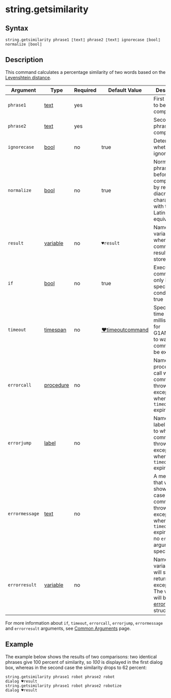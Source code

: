 # string.getsimilarity

## Syntax

```G1ANT
string.getsimilarity phrase1 ⟦text⟧ phrase2 ⟦text⟧ ignorecase ⟦bool⟧ normalize ⟦bool⟧
```

## Description

This command calculates a percentage similarity of two words based on the [Levenshtein distance](https://en.wikipedia.org/wiki/Levenshtein_distance).

| Argument | Type | Required | Default Value | Description |
| -------- | ---- | -------- | ------------- | ----------- |
|`phrase1`| [text](](https://manual.g1ant.com/link/G1ANT.Language/G1ANT.Language/Structures/TextStructure.md)) | yes |  | First phrase to be compared |
|`phrase2`| [text](](https://manual.g1ant.com/link/G1ANT.Language/G1ANT.Language/Structures/TextStructure.md)) | yes |  | Second phrase to be compared |
|`ignorecase`| [bool](](https://manual.g1ant.com/link/G1ANT.Language/G1ANT.Language/Structures/BooleanStructure.md)) | no | true | Determines whether to ignore case |
|`normalize`| [bool](](https://manual.g1ant.com/link/G1ANT.Language/G1ANT.Language/Structures/BooleanStructure.md)) | no | true | Normalizes phrases before comparison by replacing diacritic characters with their Latin equivalents |
| `result`       | [variable](](https://manual.g1ant.com/link/G1ANT.Language/G1ANT.Language/Structures/VariableStructure.md)) | no       | `♥result`                                                   | Name of a variable where the command's result will be stored |
| `if`           | [bool](](https://manual.g1ant.com/link/G1ANT.Language/G1ANT.Language/Structures/BooleanStructure.md)) | no       | true                                                        | Executes the command only if a specified condition is true   |
| `timeout`      | [timespan](](https://manual.g1ant.com/link/G1ANT.Language/G1ANT.Language/Structures/TimeSpanStructure.md)) | no       | [♥timeoutcommand](](https://manual.g1ant.com/link/G1ANT.Language/G1ANT.Addon.Core/Variables/TimeoutCommandVariable.md)) | Specifies time in milliseconds for G1ANT.Robot to wait for the command to be executed |
| `errorcall`    | [procedure](](https://manual.g1ant.com/link/G1ANT.Language/G1ANT.Language/Structures/ProcedureStructure.md)) | no       |                                                             | Name of a procedure to call when the command throws an exception or when a given `timeout` expires |
| `errorjump`    | [label](](https://manual.g1ant.com/link/G1ANT.Language/G1ANT.Language/Structures/LabelStructure.md)) | no       |                                                             | Name of the label to jump to when the command throws an exception or when a given `timeout` expires |
| `errormessage` | [text](](https://manual.g1ant.com/link/G1ANT.Language/G1ANT.Language/Structures/TextStructure.md)) | no       |                                                             | A message that will be shown in case the command throws an exception or when a given `timeout` expires, and no `errorjump` argument is specified |
| `errorresult`  | [variable](](https://manual.g1ant.com/link/G1ANT.Language/G1ANT.Language/Structures/VariableStructure.md)) | no       |                                                             | Name of a variable that will store the returned exception. The variable will be of [error](](https://manual.g1ant.com/link/G1ANT.Language/G1ANT.Language/Structures/ErrorStructure.md)) structure  |

For more information about `if`, `timeout`, `errorcall`, `errorjump`, `errormessage` and `errorresult` arguments, see [Common Arguments](https://github.com/G1ANT-Robot/G1ANT.Manual/blob/develop/appendices/common-arguments.md) page.

## Example

The example below shows the results of two comparisons: two identical phrases give 100 percent of similarity, so *100* is displayed in the first dialog box, whereas in the second case the similarity drops to 62 percent:

```G1ANT
string.getsimilarity phrase1 robot phrase2 robot
dialog ♥result
string.getsimilarity phrase1 robot phrase2 robotize
dialog ♥result
```
